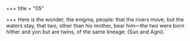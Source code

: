 +++
title = "05"

+++
Here is the wonder, the enigma, people: that the rivers move, but the  waters stay,
that two, other than his mother, bear him—the two were born hither and  yon but are twins, of the same lineage: (Sun and Agni).